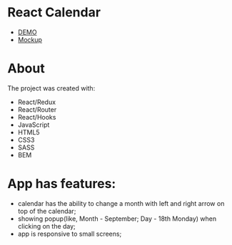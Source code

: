 # React Calendar

 - [DEMO](https://leonbohdan.github.io/app-calendar-react)
 - [Mockup](https://onedrive.live.com/?authkey=%21ACwvgP63rsXcvcM&id=2B0C9C1145B3CBE0%2183946&cid=2B0C9C1145B3CBE0)

# About

The project was created with:

- React/Redux
- React/Router
- React/Hooks
- JavaScript
- HTML5
- CSS3
- SASS
- BEM

# App has features:

 - calendar has the ability to change a month with left and right arrow on top of the calendar;
 - showing popup(like, Month - September; Day - 18th Monday) when clicking on the day;
 - app is responsive to small screens;
